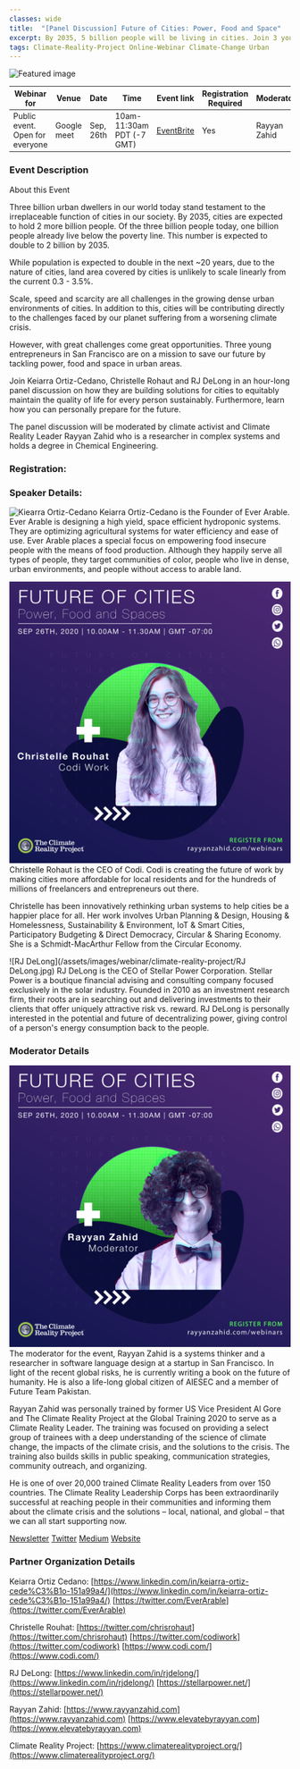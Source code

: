 ```yaml
---
classes: wide
title:  "[Panel Discussion] Future of Cities: Power, Food and Space"
excerpt: By 2035, 5 billion people will be living in cities. Join 3 young entrepreneurs from San Francisco as they discuss the green future of cities.
tags: Climate-Reality-Project Online-Webinar Climate-Change Urban
---
```


![Featured image](/assets/images/webinar/climate-reality-project/FutureOfCities.jpg)

| Webinar for               | Venue       | Date      | Time         | Event link                                                                                                                  | Registration Required | Moderator     | 
|---------------------------|-------------|-----------|--------------|-----------------------------------------------------------------------------------------------------------------------------|-----------------------|---------------| 
| Public event. Open for everyone | Google meet | Sep, 26th | 10am-11:30am PDT (-7 GMT) | [EventBrite](https://www.eventbrite.com/e/future-of-cities-power-food-and-spaces-panel-discussion-tickets-122467440411) | Yes                   | Rayyan Zahid | 


### Event Description
 About this Event

Three billion urban dwellers in our world today stand testament to the irreplaceable function of cities in our society. By 2035, cities are expected to hold 2 more billion people. Of the three billion people today, one billion people already live below the poverty line. This number is expected to double to 2 billion by 2035.

While population is expected to double in the next ~20 years, due to the nature of cities, land area covered by cities is unlikely to scale linearly from the current 0.3 - 3.5%.

Scale, speed and scarcity are all challenges in the growing dense urban environments of cities. In addition to this, cities will be contributing directly to the challenges faced by our planet suffering from a worsening climate crisis.

However, with great challenges come great opportunities. Three young entrepreneurs in San Francisco are on a mission to save our future by tackling power, food and space in urban areas.

Join Keiarra Ortiz-Cedano, Christelle Rohaut and RJ DeLong in an hour-long panel discussion on how they are building solutions for cities to equitably maintain the quality of life for every person sustainably. Furthermore, learn how you can personally prepare for the future.

The panel discussion will be moderated by climate activist and Climate Reality Leader Rayyan Zahid who is a researcher in complex systems and holds a degree in Chemical Engineering.

### Registration:

<div id="eventbrite-widget-container-122467440411"></div>

<script src="https://www.eventbrite.com/static/widgets/eb_widgets.js"></script>

<script type="text/javascript">
    var exampleCallback = function() {
        console.log('Order complete!');
    };

    window.EBWidgets.createWidget({
        // Required
        widgetType: 'checkout',
        eventId: '122467440411',
        iframeContainerId: 'eventbrite-widget-container-122467440411',

        // Optional
        iframeContainerHeight: 425,  // Widget height in pixels. Defaults to a minimum of 425px if not provided
        onOrderComplete: exampleCallback  // Method called when an order has successfully completed
    });
</script>

### Speaker Details:

![Kiearra Ortiz-Cedano](/assets/images/webinar/climate-reality-project/Kiearra.jpg)
Keiarra Ortiz-Cedano is the Founder of Ever Arable. Ever Arable is designing a high yield, space efficient hydroponic systems. They are optimizing agricultural systems for water efficiency and ease of use. Ever Arable places a special focus on empowering food insecure people with the means of food production. Although they happily serve all types of people, they target communities of color, people who live in dense, urban environments, and people without access to arable land.

![Christelle Rouhat](/assets/images/webinar/climate-reality-project/Christelle.jpg)
Christelle Rohaut is the CEO of Codi. Codi is creating the future of work by making cities more affordable for local residents and for the hundreds of millions of freelancers and entrepreneurs out there.

Christelle has been innovatively rethinking urban systems to help cities be a happier place for all. Her work involves Urban Planning & Design, Housing & Homelessness, Sustainability & Environment, IoT & Smart Cities, Participatory Budgeting & Direct Democracy, Circular & Sharing Economy. She is a Schmidt-MacArthur Fellow from the Circular Economy.

![RJ DeLong](/assets/images/webinar/climate-reality-project/RJ DeLong.jpg)
RJ DeLong is the CEO of Stellar Power Corporation. Stellar Power is a boutique financial advising and consulting company focused exclusively in the solar industry. Founded in 2010 as an investment research firm, their roots are in searching out and delivering investments to their clients that offer uniquely attractive risk vs. reward. RJ DeLong is personally interested in the potential and future of decentralizing power, giving control of a person's energy consumption back to the people.

### Moderator Details

![Rayyan Zahid](/assets/images/webinar/climate-reality-project/Rayyan.jpg)
The moderator for the event, Rayyan Zahid is a systems thinker and a researcher in software language design at a startup in San Francisco. In light of the recent global risks, he is currently writing a book on the future of humanity. He is also a life-long global citizen of AIESEC and a member of Future Team Pakistan.

Rayyan Zahid was personally trained by former US Vice President Al Gore and The Climate Reality Project at the Global Training 2020 to serve as a Climate Reality Leader. The training was focused on providing a select group of trainees with a deep understanding of the science of climate change, the impacts of the climate crisis, and the solutions to the crisis. The training also builds skills in public speaking, communication strategies, community outreach, and organizing.

He is one of over 20,000 trained Climate Reality Leaders from over 150 countries. The Climate Reality Leadership Corps has been extraordinarily successful at reaching people in their communities and informing them about the climate crisis and the solutions – local, national, and global – that we can all start supporting now.

[Newsletter](www.elevatebyrayyan.com)
[Twitter](www.twitter.com/rayyanzahid)
[Medium](www.medium.com/@rayyanzahid)
[Website](www.rayyanzahid.com)


### Partner Organization Details

Keiarra Ortiz Cedano:
[https://www.linkedin.com/in/keiarra-ortiz-cede%C3%B1o-151a99a4/](https://www.linkedin.com/in/keiarra-ortiz-cede%C3%B1o-151a99a4/)
[https://twitter.com/EverArable](https://twitter.com/EverArable)

Christelle Rouhat:
[https://twitter.com/chrisrohaut](https://twitter.com/chrisrohaut)
[https://twitter.com/codiwork](https://twitter.com/codiwork)
[https://www.codi.com/](https://www.codi.com/)

RJ DeLong:
[https://www.linkedin.com/in/rjdelong/](https://www.linkedin.com/in/rjdelong/)
[https://stellarpower.net/](https://stellarpower.net/)

Rayyan Zahid:
[https://www.rayyanzahid.com](https://www.rayyanzahid.com)
[https://www.elevatebyrayyan.com](https://www.elevatebyrayyan.com)

Climate Reality Project:
[https://www.climaterealityproject.org/](https://www.climaterealityproject.org/)

